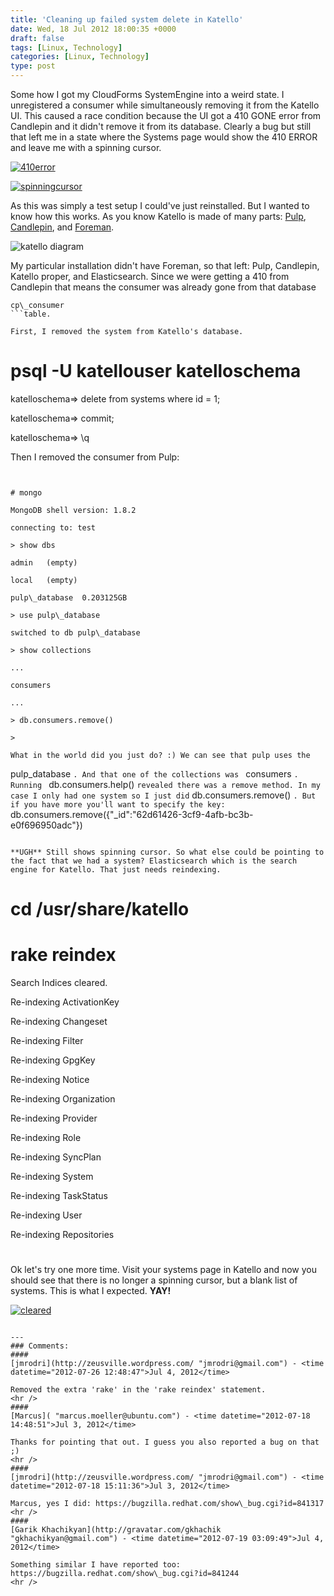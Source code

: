 ```yaml
---
title: 'Cleaning up failed system delete in Katello'
date: Wed, 18 Jul 2012 18:00:35 +0000
draft: false
tags: [Linux, Technology]
categories: [Linux, Technology]
type: post
---
```


Some how I got my CloudForms SystemEngine into a weird state. I unregistered a consumer while simultaneously removing it from the Katello UI. This caused a race condition because the UI got a 410 GONE error from Candlepin and it didn't remove it from its database. Clearly a bug but still that left me in a state where the Systems page would show the 410 ERROR and leave me with a spinning cursor.

[![](/img/2012/07/410error.png "410error")](/img/2012/07/410error.png)

[![](/img/2012/07/spinningcursor.png "spinningcursor")](/img/2012/07/spinningcursor.png)

As this was simply a test setup I could've just reinstalled. But I wanted to know how this works. As you know Katello is made of many parts: [Pulp](http://pulpproject.org/), [Candlepin](http://candlepinproject.org/), and [Foreman](http://theforeman.org/).

![](http://katello.org/images/arch-diagram.png "katello diagram")

My particular installation didn't have Foreman, so that left: Pulp, Candlepin, Katello proper, and Elasticsearch. Since we were getting a 410 from Candlepin that means the consumer was already gone from that database

```
cp\_consumer
```table.

First, I removed the system from Katello's database.

```


# psql -U katellouser katelloschema

katelloschema=> delete from systems where id = 1;

katelloschema=> commit;

katelloschema=> \\q

Then I removed the consumer from Pulp:

```


# mongo

MongoDB shell version: 1.8.2

connecting to: test

> show dbs

admin	(empty)

local	(empty)

pulp\_database	0.203125GB

> use pulp\_database

switched to db pulp\_database

> show collections

...

consumers

...

> db.consumers.remove()

>

What in the world did you just do? :) We can see that pulp uses the

```
pulp\_database
```. And that one of the collections was ```
consumers
```. Running ```
db.consumers.help()
``` revealed there was a remove method. In my case I only had one system so I just did ```
db.consumers.remove()
```. But if you have more you'll want to specify the key: ```
db.consumers.remove({"\_id":"62d61426-3cf9-4afb-bc3b-e0f696950adc"})
```. Ok we're done. Let's go checkout Katello again.

**UGH** Still shows spinning cursor. So what else could be pointing to the fact that we had a system? Elasticsearch which is the search engine for Katello. That just needs reindexing.

```


# cd /usr/share/katello

# rake reindex

Search Indices cleared.

Re-indexing ActivationKey

Re-indexing Changeset

Re-indexing Filter

Re-indexing GpgKey

Re-indexing Notice

Re-indexing Organization

Re-indexing Provider

Re-indexing Role

Re-indexing SyncPlan

Re-indexing System

Re-indexing TaskStatus

Re-indexing User

Re-indexing Repositories

#

Ok let's try one more time. Visit your systems page in Katello and now you should see that there is no longer a spinning cursor, but a blank list of systems. This is what I expected. **YAY!**

[![](/img/2012/07/cleared.png "cleared")](/img/2012/07/cleared.png)


```
```
```
---
### Comments:
####
[jmrodri](http://zeusville.wordpress.com/ "jmrodri@gmail.com") - <time datetime="2012-07-26 12:48:47">Jul 4, 2012</time>

Removed the extra 'rake' in the 'rake reindex' statement.
<hr />
####
[Marcus]( "marcus.moeller@ubuntu.com") - <time datetime="2012-07-18 14:48:51">Jul 3, 2012</time>

Thanks for pointing that out. I guess you also reported a bug on that ;)
<hr />
####
[jmrodri](http://zeusville.wordpress.com/ "jmrodri@gmail.com") - <time datetime="2012-07-18 15:11:36">Jul 3, 2012</time>

Marcus, yes I did: https://bugzilla.redhat.com/show\_bug.cgi?id=841317
<hr />
####
[Garik Khachikyan](http://gravatar.com/gkhachik "gkhachikyan@gmail.com") - <time datetime="2012-07-19 03:09:49">Jul 4, 2012</time>

Something similar I have reported too: https://bugzilla.redhat.com/show\_bug.cgi?id=841244
<hr />
